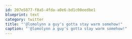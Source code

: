 ```yaml
---
id: 207e5877-f8a5-4fda-a0e6-bd1c00eedbe1
blueprint: text
category: twitter
title: "'@lomolynn a guy's gotta stay warm somehow!"
caption: "'@lomolynn a guy's gotta stay warm somehow!"
---
```

